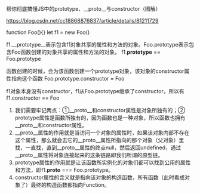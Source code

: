 帮你彻底搞懂JS中的prototype、__proto__与constructor（图解）

https://blog.csdn.net/cc18868876837/article/details/81211729


function Foo(){}
let f1 = new Foo()

f1.__prototype__表示包含f1对象共享的属性和方法的对象。Foo.prototype表示包含Foo函数创建的对象共享的属性和方法的对象。
f1.__prototype__ == Foo.prototype

函数创建的时候，会为该函数创建一个prototype对象，该对象的constructor属性指向这个函数
Foo.prototype.constructor = Foo

f1对象本身没有constructor，f1从Foo.prototype继承了constructor，所以有
f1.constructor == Foo

1. 我们需要牢记两点：①__proto__和constructor属性是对象所独有的；② prototype属性是函数所独有的，因为函数也是一种对象，所以函数也拥有__proto__和constructor属性。
2. __proto__属性的作用就是当访问一个对象的属性时，如果该对象内部不存在这个属性，那么就会去它的__proto__属性所指向的那个对象（父对象）里找，一直找，直到__proto__属性的终点null，然后返回undefined，通过__proto__属性将对象连接起来的这条链路即我们所谓的原型链。
3. prototype属性的作用就是让该函数所实例化的对象们都可以找到公用的属性和方法，即f1.__proto__ === Foo.prototype。
4. constructor属性的含义就是指向该对象的构造函数，所有函数（此时看成对象了）最终的构造函数都指向Function。